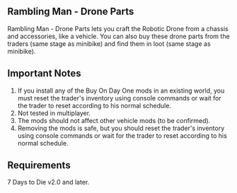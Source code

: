 ## Rambling Man - Drone Parts
Rambling Man - Drone Parts lets you craft the Robotic Drone from a chassis and accessories, like a vehicle. You can also buy these drone parts from the traders (same stage as minibike) and find them in loot (same stage as minibike).

## Important Notes 
1. If you install any of the Buy On Day One mods in an existing world, you must reset the trader's inventory using console commands or wait for the trader to reset according to his normal schedule.
2. Not tested in multiplayer.
3. The mods should not affect other vehicle mods (to be confirmed).
4. Removing the mods is safe, but you should reset the trader's inventory using console commands or wait for the trader to reset according to his normal schedule.

## Requirements
 7 Days to Die v2.0 and later.